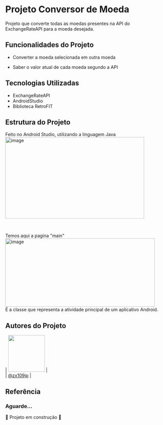 

# Projeto Conversor de Moeda

Projeto que converte todas as moedas presentes na API do ExchangeRateAPI para a moeda desejada. <br>


## Funcionalidades do Projeto

- Converter a moeda selecionada em outra moeda

- Saber o valor atual de cada moeda segundo a API

## Tecnologias Utilizadas
- ExchangeRateAPI
- AndroidStudio
- Biblioteca RetroFIT

## Estrutura do Projeto 
Feito no Android Studio, utilizando a linguagem Java <br>
<img width="436" height="256" alt="image" src="https://github.com/user-attachments/assets/e85ae518-82b1-4d92-a155-f948ed32d920" />

<br>

Temos aqui a pagina "main" <br>
<img width="469" height="215" alt="image" src="https://github.com/user-attachments/assets/e081a0d8-c084-421a-b134-c6f7aa7ec648" />
<br>  É a classe que representa a atividade principal de um aplicativo Android.






## Autores do Projeto

| <img loading="lazy" src="https://avatars.githubusercontent.com/u/138886648?v=4" width=115> |<br>
|  [@zx109jp](https://www.github.com/zx109jp) |

## Referência




### Aguarde...
 :construction: Projeto em construção :construction:
 


